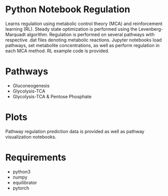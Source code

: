 # Python Notebook Regulation
Learns regulation using metabolic control theory (MCA) and reinforcement learning (RL). 
Steady state optimization is performed using the Levenberg-Marquadt algorithm. Regulation is performed on several pathways with respective .dat files denoting metabolic reactions. Jupyter notebooks load pathways, set metabolite concentrations, as well as perform regulation in each MCA method. RL example code is provided.


# Pathways

- Gluconeogenesis
- Glycolysis-TCA
- Glycolysis-TCA & Pentose Phosphate


# Plots

Pathway regulation prediction data is provided as well as pathway visualization notebooks. 

# Requirements

- python3
- numpy
- equilibrator
- pytorch

